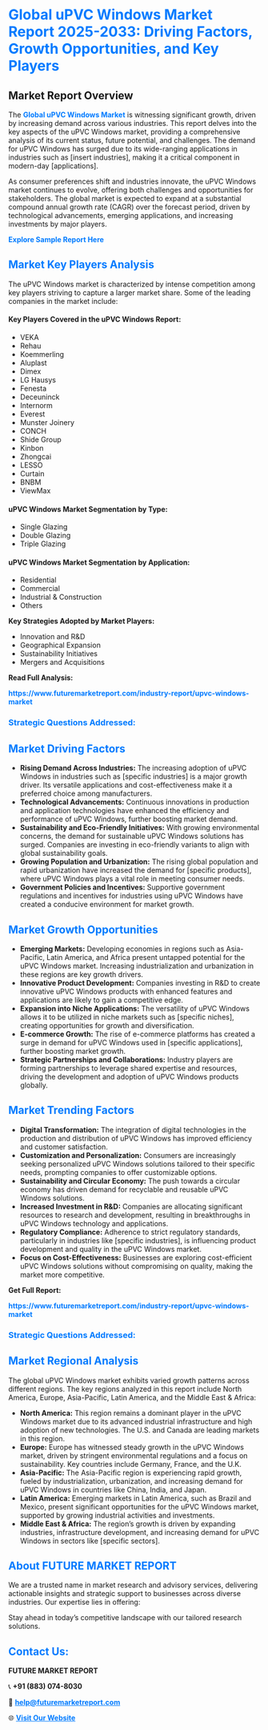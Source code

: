 <h1 style="color: #007BFF;">Global uPVC Windows Market Report 2025-2033: Driving Factors, Growth Opportunities, and Key Players</h1>

<section id="overview">
<h2>Market Report Overview</h2>
<p>The <a href="https://www.futuremarketreport.com/industry-report/upvc-windows-market" style="color: #007BFF; text-decoration: none;"><strong>Global uPVC Windows Market</strong></a> is witnessing significant growth, driven by increasing demand across various industries. This report delves into the key aspects of the uPVC Windows market, providing a comprehensive analysis of its current status, future potential, and challenges. The demand for uPVC Windows has surged due to its wide-ranging applications in industries such as [insert industries], making it a critical component in modern-day [applications].</p>
<p>As consumer preferences shift and industries innovate, the uPVC Windows market continues to evolve, offering both challenges and opportunities for stakeholders. The global market is expected to expand at a substantial compound annual growth rate (CAGR) over the forecast period, driven by technological advancements, emerging applications, and increasing investments by major players.</p>
</section>

<section id="overview">
<p><a href="https://www.futuremarketreport.com/request-sample/reportId=105822" style="color: #007BFF; text-decoration: none;"><strong>Explore Sample Report Here</strong></a></p>
</section>

<section id="key-players">
<h2 style="color: #007BFF;">Market Key Players Analysis</h2>
<p>The uPVC Windows market is characterized by intense competition among key players striving to capture a larger market share. Some of the leading companies in the market include:</p>
<h4>Key Players Covered in the uPVC Windows Report:</h4>
<ul><li>VEKA</li><li>Rehau</li><li>Koemmerling</li><li>Aluplast</li><li>Dimex</li><li>LG Hausys</li><li>Fenesta</li><li>Deceuninck</li><li>Internorm</li><li>Everest</li><li>Munster Joinery</li><li>CONCH</li><li>Shide Group</li><li>Kinbon</li><li>Zhongcai</li><li>LESSO</li><li>Curtain</li><li>BNBM</li><li>ViewMax</li></ul>
<h4>uPVC Windows Market Segmentation by Type:</h4>
<ul><li>Single Glazing</li><li>Double Glazing</li><li>Triple Glazing</li></ul>

<h4>uPVC Windows Market Segmentation by Application:</h4>
<ul><li>Residential</li><li>Commercial</li><li>Industrial &amp; Construction</li><li>Others</li></ul>
<p><strong>Key Strategies Adopted by Market Players:</strong></p>
<ul>
<li>Innovation and R&D</li>
<li>Geographical Expansion</li>
<li>Sustainability Initiatives</li>
<li>Mergers and Acquisitions</li>
</ul>
</section>

<section>
<p><strong>Read Full Analysis: </strong></p><a href="https://www.futuremarketreport.com/industry-report/upvc-windows-market" style="color: #007BFF; text-decoration: none;"><strong>https://www.futuremarketreport.com/industry-report/upvc-windows-market</strong></a>
<h3 style="color: #007BFF;">Strategic Questions Addressed:</h3>
</section>

<section id="driving-factors">
<h2 style="color: #007BFF;">Market Driving Factors</h2>
<ul>
<li><strong>Rising Demand Across Industries:</strong> The increasing adoption of uPVC Windows in industries such as [specific industries] is a major growth driver. Its versatile applications and cost-effectiveness make it a preferred choice among manufacturers.</li>
<li><strong>Technological Advancements:</strong> Continuous innovations in production and application technologies have enhanced the efficiency and performance of uPVC Windows, further boosting market demand.</li>
<li><strong>Sustainability and Eco-Friendly Initiatives:</strong> With growing environmental concerns, the demand for sustainable uPVC Windows solutions has surged. Companies are investing in eco-friendly variants to align with global sustainability goals.</li>
<li><strong>Growing Population and Urbanization:</strong> The rising global population and rapid urbanization have increased the demand for [specific products], where uPVC Windows plays a vital role in meeting consumer needs.</li>
<li><strong>Government Policies and Incentives:</strong> Supportive government regulations and incentives for industries using uPVC Windows have created a conducive environment for market growth.</li>
</ul>
</section>

<section id="growth-opportunities">
<h2 style="color: #007BFF;">Market Growth Opportunities</h2>
<ul>
<li><strong>Emerging Markets:</strong> Developing economies in regions such as Asia-Pacific, Latin America, and Africa present untapped potential for the uPVC Windows market. Increasing industrialization and urbanization in these regions are key growth drivers.</li>
<li><strong>Innovative Product Development:</strong> Companies investing in R&D to create innovative uPVC Windows products with enhanced features and applications are likely to gain a competitive edge.</li>
<li><strong>Expansion into Niche Applications:</strong> The versatility of uPVC Windows allows it to be utilized in niche markets such as [specific niches], creating opportunities for growth and diversification.</li>
<li><strong>E-commerce Growth:</strong> The rise of e-commerce platforms has created a surge in demand for uPVC Windows used in [specific applications], further boosting market growth.</li>
<li><strong>Strategic Partnerships and Collaborations:</strong> Industry players are forming partnerships to leverage shared expertise and resources, driving the development and adoption of uPVC Windows products globally.</li>
</ul>
</section>

<section id="trending-factors">
<h2 style="color: #007BFF;">Market Trending Factors</h2>
<ul>
<li><strong>Digital Transformation:</strong> The integration of digital technologies in the production and distribution of uPVC Windows has improved efficiency and customer satisfaction.</li>
<li><strong>Customization and Personalization:</strong> Consumers are increasingly seeking personalized uPVC Windows solutions tailored to their specific needs, prompting companies to offer customizable options.</li>
<li><strong>Sustainability and Circular Economy:</strong> The push towards a circular economy has driven demand for recyclable and reusable uPVC Windows solutions.</li>
<li><strong>Increased Investment in R&D:</strong> Companies are allocating significant resources to research and development, resulting in breakthroughs in uPVC Windows technology and applications.</li>
<li><strong>Regulatory Compliance:</strong> Adherence to strict regulatory standards, particularly in industries like [specific industries], is influencing product development and quality in the uPVC Windows market.</li>
<li><strong>Focus on Cost-Effectiveness:</strong> Businesses are exploring cost-efficient uPVC Windows solutions without compromising on quality, making the market more competitive.</li>
</ul>
</section>

<section>
<p><strong>Get Full Report: </strong></p><a href="https://www.futuremarketreport.com/industry-report/upvc-windows-market" style="color: #007BFF; text-decoration: none;"><strong>https://www.futuremarketreport.com/industry-report/upvc-windows-market</strong></a>
<h3 style="color: #007BFF;">Strategic Questions Addressed:</h3>
</section>


<section id="regional-analysis">
<h2 style="color: #007BFF;">Market Regional Analysis</h2>
<p>The global uPVC Windows market exhibits varied growth patterns across different regions. The key regions analyzed in this report include North America, Europe, Asia-Pacific, Latin America, and the Middle East & Africa:</p>
<ul>
<li><strong>North America:</strong> This region remains a dominant player in the uPVC Windows market due to its advanced industrial infrastructure and high adoption of new technologies. The U.S. and Canada are leading markets in this region.</li>
<li><strong>Europe:</strong> Europe has witnessed steady growth in the uPVC Windows market, driven by stringent environmental regulations and a focus on sustainability. Key countries include Germany, France, and the U.K.</li>
<li><strong>Asia-Pacific:</strong> The Asia-Pacific region is experiencing rapid growth, fueled by industrialization, urbanization, and increasing demand for uPVC Windows in countries like China, India, and Japan.</li>
<li><strong>Latin America:</strong> Emerging markets in Latin America, such as Brazil and Mexico, present significant opportunities for the uPVC Windows market, supported by growing industrial activities and investments.</li>
<li><strong>Middle East & Africa:</strong> The region’s growth is driven by expanding industries, infrastructure development, and increasing demand for uPVC Windows in sectors like [specific sectors].</li>
</ul>
</section>

<footer>
<h2 style="color: #007BFF;">About FUTURE MARKET REPORT</h2>
<p>We are a trusted name in market research and advisory services, delivering actionable insights and strategic support to businesses across diverse industries. Our expertise lies in offering:</p>

<p>Stay ahead in today’s competitive landscape with our tailored research solutions.</p>

<h2 style="color: #007BFF;">Contact Us:</h2>
<p><strong>FUTURE MARKET REPORT</strong></p>
<p>📞 <strong>+91 (883) 074-8030</strong></p>
<p>📧 <strong><a href="mailto:help@futuremarketreport.com" style="color: #007BFF;">help@futuremarketreport.com</a></strong></p>
<p>🌐 <strong><a href="https://www.futuremarketreport.com/" style="color: #007BFF;">Visit Our Website</a></strong></p>
</footer>